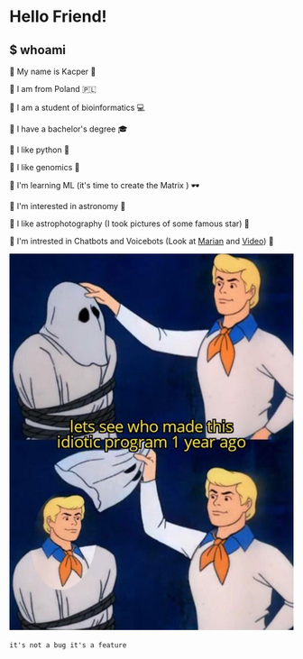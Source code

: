 # Hello Friend!


## $ whoami

:floppy_disk: My name is Kacper :octopus:

:floppy_disk: I am from Poland :poland:

:floppy_disk: I am a student of bioinformatics :computer:

:floppy_disk: I have a bachelor's degree :mortar_board:

:floppy_disk: I like python :snake:

:floppy_disk: I like genomics :dna:

:floppy_disk: I'm learning ML (it's time to create the Matrix ) :dark_sunglasses:

:floppy_disk: I'm interested in astronomy :telescope:

:floppy_disk: I like astrophotography (I took pictures of some famous star) :milky_way:

:floppy_disk: I'm intrested in Chatbots and Voicebots (Look at [Marian](https://github.com/AvirFrog/Marian) and [Video](https://www.youtube.com/watch?v=Prba0D_Ap-w)) :robot:

![Me](https://github.com/AvirFrog/AvirFrog/blob/main/img/ItsMe.png)



`it's not a bug it's a feature`
